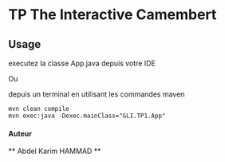 # TP The Interactive Camembert

## Usage

executez la classe App.java depuis votre IDE

Ou

depuis un terminal en utilisant les commandes maven

```
mvn clean compile
mvn exec:java -Dexec.mainClass="GLI.TP1.App"

```
#### Auteur
** Abdel Karim HAMMAD **
